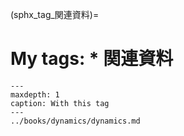 (sphx_tag_関連資料)=
# My tags: * 関連資料

```{toctree}
---
maxdepth: 1
caption: With this tag
---
../books/dynamics/dynamics.md
```
